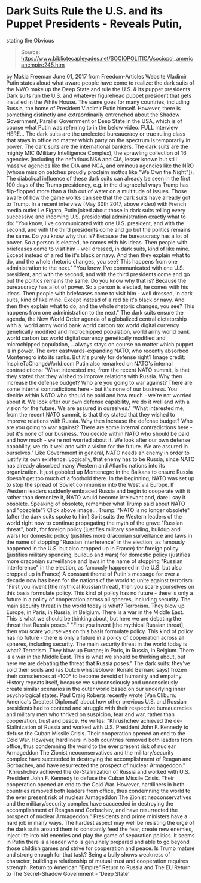 # Dark Suits Rule the U.S. and its Puppet Presidents - Reveals Putin, 
stating the Obvious

> Source: https://www.bibliotecapleyades.net/SOCIOPOLITICA/sociopol_americanempire245.htm

by Makia Freeman June 01, 2017
from Freedom-Articles Website
Vladimir Putin
states aloud what aware people have come to realize:
the dark suits of the NWO make up the Deep State
and rule the U.S. & its puppet presidents.
Dark suits run the U.S. and whatever figurehead puppet president that gets installed in the White House.
The same goes for many countries, including Russia, the home of President Vladimir Putin himself.
However, there is something distinctly and extraordinarily entrenched about the Shadow Government, Parallel Government or Deep State in the USA, which is of course what Putin was referring to in the below video.
FULL interview HERE...
The dark suits are the unelected bureaucracy or true ruling class that stays in office no matter which party on the spectrum is temporarily in power.
The dark suits are the international bankers. The dark suits are the mighty MIC (Military Intelligence Complex), the sprawling collection of 16 agencies (including the nefarious NSA and CIA, lesser known but still massive agencies like the DIA and NGA, and ominous agencies like the NRO [whose mission patches proudly proclaim mottos like "We Own the Night"]).
The diabolical influence of these dark suits can already be seen in the first 100 days of the Trump presidency, e.g. in the disgraceful ways Trump has flip-flopped more than a fish out of water on a multitude of issues.
Those aware of how the game works can see that the dark suits have already got to Trump.
In a recent interview (May 30th 2017, above video) with French media outlet Le Figaro, Putin joked about those in dark suits telling every successive and incoming U.S. presidential administration exactly what to do:
"You know, I've communicated with one U.S. president, and with the second, and with the third presidents come and go but the politics remains the same. Do you know why that is? Because the bureaucracy has a lot of power. So a person is elected, he comes with his ideas. Then people with briefcases come to visit him - well dressed, in dark suits, kind of like mine. Except instead of a red tie it's black or navy. And then they explain what to do, and the whole rhetoric changes, you see? This happens from one administration to the next."
"You know, I've communicated with one U.S. president, and with the second, and with the third presidents come and go but the politics remains the same.
Do you know why that is? Because the bureaucracy has a lot of power. So a person is elected, he comes with his ideas.
Then people with briefcases come to visit him - well dressed, in dark suits, kind of like mine. Except instead of a red tie it's black or navy. And then they explain what to do, and the whole rhetoric changes, you see?
This happens from one administration to the next."
The dark suits ensure the agenda, the New World Order agenda of a globalized central dictatorship with a,
world army world bank world carbon tax world digital currency genetically modified and microchipped population,
world army
world bank
world carbon tax
world digital currency
genetically modified and microchipped population,
...always stays on course no matter which puppet is in power.
The ever eastwards-expanding NATO,
who recently absorbed Montenegro into its ranks.
But it's purely for defense right?
Image credit: InspireToChangeWorld.com
Putin also remarked on NATO's internal contradictions:
"What interested me, from the recent NATO summit, is that they stated that they wished to improve relations with Russia. Why then increase the defense budget? Who are you going to war against? There are some internal contradictions here - but it's none of our business. You decide within NATO who should be paid and how much - we're not worried about it. We look after our own defense capability, we do it well and with a vision for the future. We are assured in ourselves."
"What interested me, from the recent NATO summit, is that they stated that they wished to improve relations with Russia.
Why then increase the defense budget? Who are you going to war against? There are some internal contradictions here - but it's none of our business. You decide within NATO who should be paid and how much - we're not worried about it.
We look after our own defense capability, we do it well and with a vision for the future. We are assured in ourselves."
Like Government in general, NATO needs an enemy in order to justify its own existence.
Logically, that enemy has to be Russia, since NATO has already absorbed many Western and Atlantic nations into its organization. It just gobbled up Montenegro in the Balkans to ensure Russia doesn't get too much of a foothold there.
In the beginning, NATO was set up to stop the spread of Soviet communism into the West via Europe. If Western leaders suddenly embraced Russia and begin to cooperate with it rather than demonize it, NATO would become irrelevant and, dare I say it obsolete.
Speaking of obsolete, remember what Trump said about NATO and "obsolete"?
Click above image...
Trump:
"NATO is no longer obsolete"
(after the dark suits spoke to him)
So it suits the Western leaders of the world right now to continue propagating the myth of the grave "Russian threat", both,
for foreign policy (justifies military spending, buildup and wars) for domestic policy (justifies more draconian surveillance and laws in the name of stopping "Russian interference" in the election, as famously happened in the U.S. but also cropped up in France)
for foreign policy (justifies military spending, buildup and wars)
for domestic policy (justifies more draconian surveillance and laws in the name of stopping "Russian interference" in the election, as famously happened in the U.S. but also cropped up in France)
A constant theme of Putin's message for over a decade now has been for the nations of the world to unite against terrorism:
"First you invent [the mythical Russian threat], then you scare yourselves on this basis formulate policy. This kind of policy has no future - there is only a future in a policy of cooperation across all spheres, including security. The main security threat in the world today is what? Terrorism. They blow up Europe; in Paris, in Russia, in Belgium. There is a war in the Middle East. This is what we should be thinking about, but here we are debating the threat that Russia poses."
"First you invent [the mythical Russian threat], then you scare yourselves on this basis formulate policy.
This kind of policy has no future - there is only a future in a policy of cooperation across all spheres, including security. The main security threat in the world today is what? Terrorism.
They blow up Europe; in Paris, in Russia, in Belgium. There is a war in the Middle East.
This is what we should be thinking about, but here we are debating the threat that Russia poses."
The dark suits:
they've sold their souls and
(as Dutch whistleblower Ronald Bernard says)
frozen their consciences at -100°
to become devoid of humanity and empathy.
History repeats itself, because we subconsciously and unconsciously create similar scenarios in the outer world based on our underlying inner psychological states.
Paul Craig Roberts recently wrote (Van Cliburn: America's Greatest Diplomat) about how other previous U.S. and Russian presidents had to contend and struggle with their respective bureaucracies and military men who thrived on suspicion, fear and war, rather than cooperation, trust and peace.
He writes:
"Khrushchev achieved the de-Stalinization of Russia and worked with U.S. President John F. Kennedy to defuse the Cuban Missile Crisis. Their cooperation opened an end to the Cold War. However, hardliners in both countries removed both leaders from office, thus condemning the world to the ever present risk of nuclear Armageddon The Zionist neoconservatives and the military/security complex have succeeded in destroying the accomplishment of Reagan and Gorbachev, and have resurrected the prospect of nuclear Armageddon."
"Khrushchev achieved the de-Stalinization of Russia and worked with U.S. President John F. Kennedy to defuse the Cuban Missile Crisis. Their cooperation opened an end to the Cold War.
However, hardliners in both countries removed both leaders from office, thus condemning the world to the ever present risk of nuclear Armageddon
The Zionist neoconservatives and the military/security complex have succeeded in destroying the accomplishment of Reagan and Gorbachev, and have resurrected the prospect of nuclear Armageddon."
Presidents and prime ministers have a hard job in many ways.
The hardest aspect may well be resisting the urge of the dark suits around them to constantly feed the fear, create new enemies, inject life into old enemies and play the game of separation politics.
It seems in Putin there is a leader who is genuinely prepared and able to go beyond those childish games and strive for cooperation and peace.
Is Trump mature and strong enough for that task?
Being a bully shows weakness of character; building a relationship of mutual trust and cooperation requires strength.
Return to American "Empire"
Return to Russia and The EU
Return to The Secret-Shadow Government - 'Deep State'
